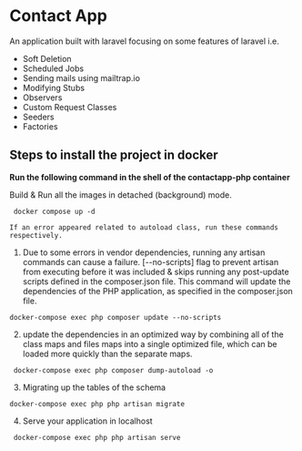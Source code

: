 # Contact App
An application built with laravel  focusing on some features of laravel i.e. 
* Soft Deletion
* Scheduled Jobs
* Sending mails using mailtrap.io
* Modifying Stubs
* Observers
* Custom Request Classes 
* Seeders
* Factories
## Steps to install the project in docker

**Run the following command in the shell of the contactapp-php container**

Build & Run all the images in detached (background) mode. 
```
 docker compose up -d
```

`If an error appeared related to autoload class, run these commands respectively.  `

1.  Due to some errors in  vendor dependencies, running any artisan commands can cause a failure. [--no-scripts]  flag to prevent artisan from executing before it was included & skips running any post-update scripts defined in the composer.json file.
This command will update the dependencies of the PHP application, as specified in the composer.json file.

 ```
docker-compose exec php composer update --no-scripts
```


2.  update the dependencies in an optimized way by combining all of the class maps and files maps into a single optimized file, which can be loaded more quickly than the separate maps.

```
 docker-compose exec php composer dump-autoload -o 
```

3.  Migrating up the tables of the schema
```
docker-compose exec php php artisan migrate
```

4.  Serve your application in localhost
``` 
 docker-compose exec php php artisan serve
```
